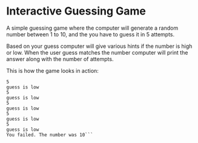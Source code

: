 # Interactive Guessing Game

A simple guessing game where the computer will generate a random number between 1 to 10, and the you have to guess it in 5 attempts.

Based on your guess computer will give various hints if the number is high or low. When the user guess matches the number computer will print the answer along with the number of attempts.

This is how the game looks in action:

```Hello Rudra Guess a number  between 1 to 10: 
5
guess is low
5
guess is low
5
guess is low
5
guess is low
5
guess is low
You failed. The number was 10```
